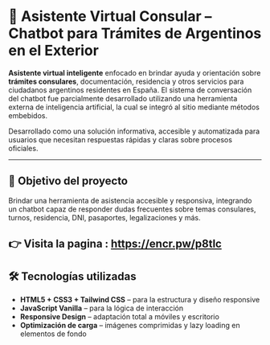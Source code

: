 # 🤖 Asistente Virtual Consular – Chatbot para Trámites de Argentinos en el Exterior

**Asistente virtual inteligente** enfocado en brindar ayuda y orientación sobre **trámites consulares**, documentación, residencia y otros servicios para ciudadanos argentinos residentes en España. El sistema de conversación del chatbot fue parcialmente desarrollado utilizando una herramienta externa de inteligencia artificial, la cual se integró al sitio mediante métodos embebidos.

Desarrollado como una solución informativa, accesible y automatizada para usuarios que necesitan respuestas rápidas y claras sobre procesos oficiales.

---

## 🎯 Objetivo del proyecto

Brindar una herramienta de asistencia accesible y responsiva, integrando un chatbot capaz de responder dudas frecuentes sobre temas consulares, turnos, residencia, DNI, pasaportes, legalizaciones y más.

 👉 Visita la pagina : https://encr.pw/p8tlc
---

## 🛠️ Tecnologías utilizadas

- **HTML5 + CSS3 + Tailwind CSS** – para la estructura y diseño responsive
- **JavaScript Vanilla** – para la lógica de interacción
- **Responsive Design** – adaptación total a móviles y escritorio
- **Optimización de carga** – imágenes comprimidas y lazy loading en elementos de fondo





